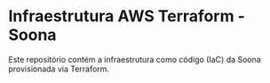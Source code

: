 # Infraestrutura AWS Terraform - Soona

Este repositório contém a infraestrutura como código (IaC) da Soona provisionada via Terraform.
